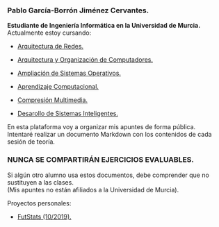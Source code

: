 ### Pablo García-Borrón Jiménez Cervantes.

**Estudiante de Ingeniería Informática en la Universidad de Murcia.** <br />
 Actualmente estoy cursando:

- [Arquitectura de Redes.](https://github.com/garcibo/AR.git)
- [Arquitectura y Organización de Computadores.](https://github.com/garcibo/AOC.git)
- [Ampliación de Sistemas Operativos.](https://github.com/garcibo/ASO.git)

- [Aprendizaje Computacional.](https://github.com/garcibo/AComp.git)
- [Compresión Multimedia.](https://github.com/garcibo/CMul.git)
- [Desarollo de Sistemas Inteligentes.](https://github.com/garcibo/DSint.git)

En esta plataforma voy a organizar mis apuntes de forma pública.<br />
Intentaré realizar un documento Markdown con los contenidos de cada sesión de teoría.<br />

### NUNCA SE COMPARTIRÁN EJERCICIOS EVALUABLES.

Si algún otro alumno usa estos documentos, debe comprender que no sustituyen a las clases. <br />
(Mis apuntes no están afiliados a la Universidad de Murcia).<br />



Proyectos personales:
- [FutStats (10/2019).](https://github.com/garcibo/FutStats.git)
